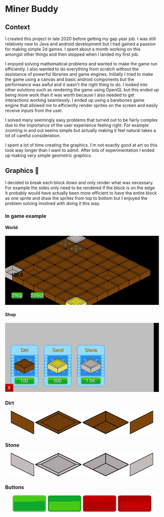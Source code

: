 # Miner Buddy

## Context

I created this project in late 2020 before getting my gap year job.
I was still relatively new to Java and android development but I had gained a passion for making simple 2d games. I spent about a month working on this amongst other things and then stopped when I landed my first job.

I enjoyed solving mathematical problems and wanted to make the game run efficiently. I also wanted to do everything from scratch without the assistance of powerful libraries and game engines.
Initially I tried to make the game using a canvas and basic android components but the performance was awful and it wasn't the right thing to do. I looked into other solutions such as rendering the game using OpenGL but this ended up being more work than it was worth because I also needed to get interactions working seamlessly. I ended up using a barebones game engine that allowed me to efficiently render sprites on the screen and easily receive inputs from the user.

I solved many seemingly easy problems that turned out to be fairly complex due to the importance of the user experience feeling right.
For example zooming in and out seems simple but actually making it feel natural takes a lot of careful consideration.

I spent a lot of time creating the graphics. I'm not exactly good at art so this took way longer than I want to admit. After lots of experimentation I ended up making very simple geometric graphics.

## Graphics :eyes:

I decided to break each block down and only render what was necessary. For example the sides only need to be rendered if the block is on the edge. It probably would have actually been more efficient to have the entire block as one sprite and draw the sprites from top to bottom but I enjoyed the problem solving involved with doing it this way.

### In game example

#### World

<img src="assets\world_screenshot.jpg"/>

#### Shop

<img src="assets\shop_screenshot.jpg"/>

### Dirt

<p align="center">
  <img src="assets\raw_textures\tiles\dirtleft.png" width="15%" />
  <img src="assets\raw_textures\tiles\dirtfull.png" width="30%" />
  <img src="assets\raw_textures\tiles\dirthole.png" width="30%" />
  <img src="assets\raw_textures\tiles\dirtright.png" width="15%" />
</p>

### Stone

<p align="center">
  <img src="assets\raw_textures\tiles\stoneleft.png" width="15%" />
  <img src="assets\raw_textures\tiles\stonefull.png" width="30%" />
  <img src="assets\raw_textures\tiles\stonehole.png" width="30%" />
  <img src="assets\raw_textures\tiles\stoneright.png" width="15%" />
</p>

### Buttons

<p align="center">
  <img src="assets\raw_textures\buttons\green_button_up.png" width="22%" />
  <img src="assets\raw_textures\buttons\green_button_down.png" width="22%" />
  <img src="assets\raw_textures\buttons\red_button_up.png" width="22%" />
  <img src="assets\raw_textures\buttons\red_button_down.png" width="22%" />
</p>

